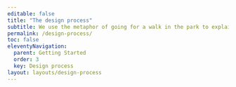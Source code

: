 ```yaml
---
editable: false
title: "The design process"
subtitle: We use the metaphor of going for a walk in the park to explain the design process. This map also shows you how co-design can be used to make your design process more inclusive. 
permalink: /design-process/
toc: false
eleventyNavigation:
  parent: Getting Started
  order: 3
  key: Design process
layout: layouts/design-process
---
```

